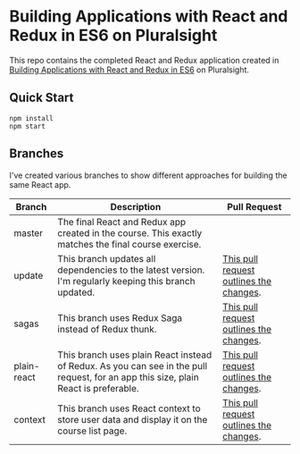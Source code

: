 # Building Applications with React and Redux in ES6 on Pluralsight

This repo contains the completed React and Redux application created in [Building Applications with React and Redux in ES6](https://app.pluralsight.com/library/courses/react-redux-react-router-es6) on Pluralsight.

## Quick Start

```
npm install
npm start
```

## Branches

I've created various branches to show different approaches for building the same React app.

| Branch | Description | Pull Request |
|--------|-------------|--------------|
| master | The final React and Redux app created in the course. This exactly matches the final course exercise.| |
| update | This branch updates all dependencies to the latest version. I'm regularly keeping this branch updated. | [This pull request outlines the changes](https://github.com/coryhouse/pluralsight-redux-app-used-to-build-script/pull/1). |
| sagas | This branch uses Redux Saga instead of Redux thunk. | [This pull request outlines the changes](https://github.com/coryhouse/pluralsight-redux-app-used-to-build-script/pull/12).
| plain-react | This branch uses plain React instead of Redux. As you can see in the pull request, for an app this size, plain React is preferable.| [This pull request outlines the changes](https://github.com/coryhouse/pluralsight-redux-app-used-to-build-script/pull/10).|
| context | This branch uses React context to store user data and display it on the course list page. | [This pull request outlines the changes](https://github.com/coryhouse/pluralsight-redux-app-used-to-build-script/pull/11). |